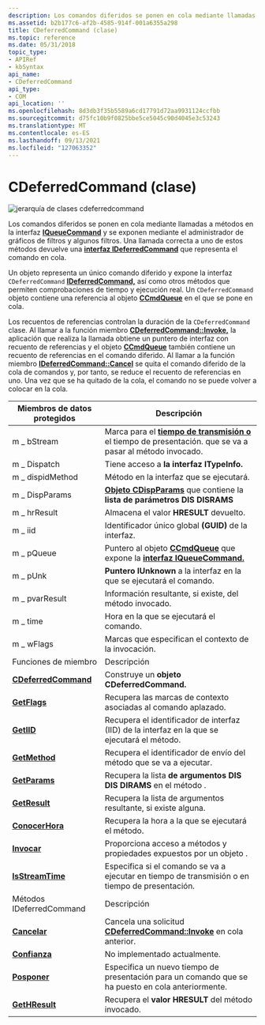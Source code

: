 ```yaml
---
description: Los comandos diferidos se ponen en cola mediante llamadas a métodos en la interfaz IQueueCommand y se exponen mediante el administrador de gráficos de filtros y algunos filtros.
ms.assetid: b2b177c6-af2b-4585-914f-001a6355a298
title: CDeferredCommand (clase)
ms.topic: reference
ms.date: 05/31/2018
topic_type:
- APIRef
- kbSyntax
api_name:
- CDeferredCommand
api_type:
- COM
api_location: ''
ms.openlocfilehash: 8d3db3f35b5589a6cd17791d72aa9931124ccfbb
ms.sourcegitcommit: d75fc10b9f0825bbe5ce5045c90d4045e3c53243
ms.translationtype: MT
ms.contentlocale: es-ES
ms.lasthandoff: 09/13/2021
ms.locfileid: "127063352"
---
```

# <a name="cdeferredcommand-class"></a>CDeferredCommand (clase)

![jerarquía de clases cdeferredcommand](images/cutil13.png)

Los comandos diferidos se ponen en cola mediante llamadas a métodos en la interfaz [**IQueueCommand**](/windows/desktop/api/Control/nn-control-iqueuecommand) y se exponen mediante el administrador de gráficos de filtros y algunos filtros. Una llamada correcta a uno de estos métodos devuelve una [**interfaz IDeferredCommand**](/windows/desktop/api/Control/nn-control-ideferredcommand) que representa el comando en cola.

Un objeto representa un único comando diferido y expone la interfaz `CDeferredCommand` [**IDeferredCommand,**](/windows/desktop/api/Control/nn-control-ideferredcommand) así como otros métodos que permiten comprobaciones de tiempo y ejecución real. Un `CDeferredCommand` objeto contiene una referencia al objeto [**CCmdQueue**](ccmdqueue.md) en el que se pone en cola.

Los recuentos de referencias controlan la duración de la `CDeferredCommand` clase. Al llamar a la función miembro [**CDeferredCommand::Invoke,**](cdeferredcommand-invoke.md) la aplicación que realiza la llamada obtiene un puntero de interfaz con recuento de referencias y el objeto [**CCmdQueue**](ccmdqueue.md) también contiene un recuento de referencias en el comando diferido. Al llamar a la función miembro [**IDeferredCommand::Cancel**](/windows/desktop/api/Control/nf-control-ideferredcommand-cancel) se quita el comando diferido de la cola de comandos y, por tanto, se reduce el recuento de referencias en uno. Una vez que se ha quitado de la cola, el comando no se puede volver a colocar en la cola.



| Miembros de datos protegidos                                        | Descripción                                                                                                             |
|---------------------------------------------------------------|-------------------------------------------------------------------------------------------------------------------------|
| m \_ bStream                                                    | Marca para el [**tiempo de transmisión o**](stream-time.md) el tiempo de presentación. que se va a pasar al método invocado.                   |
| m \_ Dispatch                                                   | Tiene acceso a **la interfaz ITypeInfo.**                                                                                   |
| m \_ dispidMethod                                               | Método en la interfaz que se ejecutará.                                                                                         |
| m \_ DispParams                                                 | [**Objeto CDispParams**](cdispparams.md) que contiene la **lista de parámetros DIS DISRAMS**                                  |
| m \_ hrResult                                                   | Almacena el valor **HRESULT** devuelto.                                                                                  |
| m \_ iid                                                        | Identificador único global **(GUID)** de la interfaz.                                                                 |
| m \_ pQueue                                                     | Puntero al objeto [**CCmdQueue**](ccmdqueue.md) que expone la [**interfaz IQueueCommand.**](/windows/desktop/api/Control/nn-control-iqueuecommand) |
| m \_ pUnk                                                       | **Puntero IUnknown** a la interfaz en la que se ejecutará el comando.                                                 |
| m \_ pvarResult                                                 | Información resultante, si existe, del método invocado.                                                                 |
| m \_ time                                                       | Hora en la que se ejecutará el comando.                                                                                  |
| m \_ wFlags                                                     | Marcas que especifican el contexto de la invocación.                                                                         |
| Funciones de miembro                                              | Descripción                                                                                                             |
| [**CDeferredCommand**](cdeferredcommand-cdeferredcommand.md) | Construye un **objeto CDeferredCommand.**                                                                               |
| [**GetFlags**](cdeferredcommand-getflags.md)                 | Recupera las marcas de contexto asociadas al comando aplazado.                                                       |
| [**GetIID**](cdeferredcommand-getiid.md)                     | Recupera el identificador de interfaz (IID) de la interfaz en la que se ejecutará el método.                              |
| [**GetMethod**](cdeferredcommand-getmethod.md)               | Recupera el identificador de envío del método que se va a ejecutar.                                                              |
| [**GetParams**](cdeferredcommand-getparams.md)               | Recupera la lista **de argumentos DIS DIS DIRAMS** en el método .                                                               |
| [**GetResult**](cdeferredcommand-getresult.md)               | Recupera la lista de argumentos resultante, si existe alguna.                                                                   |
| [**ConocerHora**](cdeferredcommand-gettime.md)                   | Recupera la hora a la que se ejecutará el método.                                                                         |
| [**Invocar**](cdeferredcommand-invoke.md)                     | Proporciona acceso a métodos y propiedades expuestos por un objeto .                                                         |
| [**IsStreamTime**](cdeferredcommand-isstreamtime.md)         | Especifica si el comando se va a ejecutar en tiempo de transmisión o en tiempo de presentación.                                         |
| Métodos IDeferredCommand                                      | Descripción                                                                                                             |
| [**Cancelar**](cdeferredcommand-cancel.md)                     | Cancela una solicitud [**CDeferredCommand::Invoke**](cdeferredcommand-invoke.md) en cola anterior.                        |
| [**Confianza**](cdeferredcommand-confidence.md)             | No implementado actualmente.                                                                                              |
| [**Posponer**](cdeferredcommand-postpone.md)                 | Especifica un nuevo tiempo de presentación para un comando que se ha puesto en cola anteriormente.                                                      |
| [**GetHResult**](cdeferredcommand-gethresult.md)             | Recupera el **valor HRESULT** del método invocado.                                                                  |



 

 

 



